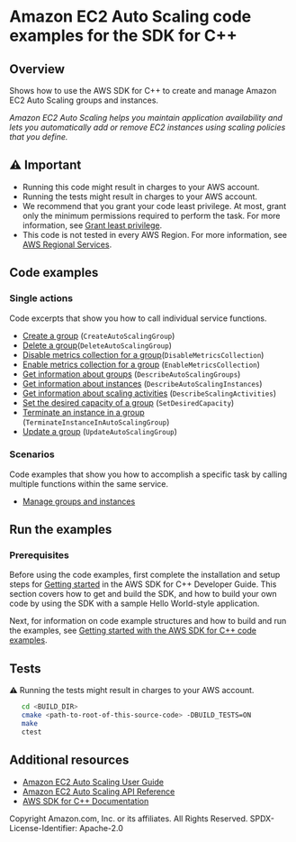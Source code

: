 #  Amazon EC2 Auto Scaling code examples for the SDK for C++

## Overview
Shows how to use the AWS SDK for C++ to create and manage Amazon EC2 Auto Scaling groups and instances.

*Amazon EC2 Auto Scaling helps you maintain application availability and lets you automatically add or remove EC2 instances using scaling policies that you define.*

## ⚠️ Important

* Running this code might result in charges to your AWS account. 
* Running the tests might result in charges to your AWS account.
* We recommend that you grant your code least privilege. At most, grant only the minimum permissions required to perform the task. For more information, see [Grant least privilege](https://docs.aws.amazon.com/IAM/latest/UserGuide/best-practices.html#grant-least-privilege). 
* This code is not tested in every AWS Region. For more information, see [AWS Regional Services](https://aws.amazon.com/about-aws/global-infrastructure/regional-product-services).

## Code examples

### Single actions

Code excerpts that show you how to call individual service functions.

* [Create a group](groups_and_instances_scenario.cpp) 
  (`CreateAutoScalingGroup`)
* [Delete a group](groups_and_instances_scenario.cpp)(`DeleteAutoScalingGroup`)
* [Disable metrics collection for a group](groups_and_instances_scenario.cpp)(`DisableMetricsCollection`)
* [Enable metrics collection for a group](groups_and_instances_scenario.cpp) 
  (`EnableMetricsCollection`)
* [Get information about groups](groups_and_instances_scenario.cpp) 
  (`DescribeAutoScalingGroups`)
* [Get information about instances](groups_and_instances_scenario.cpp) 
  (`DescribeAutoScalingInstances`)
* [Get information about scaling activities](groups_and_instances_scenario.cpp) (`DescribeScalingActivities`)
* [Set the desired capacity of a group](groups_and_instances_scenario.cpp) 
  (`SetDesiredCapacity`)
* [Terminate an instance in a group](groups_and_instances_scenario.cpp) 
  (`TerminateInstanceInAutoScalingGroup`)
* [Update a group](groups_and_instances_scenario.cpp) (`UpdateAutoScalingGroup`)
### Scenarios

Code examples that show you how to accomplish a specific task by calling multiple functions within the same service.

* [Manage groups and instances](groups_and_instances_scenario.cpp)

## Run the examples

### Prerequisites
Before using the code examples, first complete the installation and setup steps
for [Getting started](https://docs.aws.amazon.com/sdk-for-cpp/v1/developer-guide/getting-started.html) in the AWS SDK for
C++ Developer Guide.
This section covers how to get and build the SDK, and how to build your own code by using the SDK with a sample Hello World-style application.

Next, for information on code example structures and how to build and run the examples, see [Getting started with the AWS SDK for C++ code examples](https://docs.aws.amazon.com/sdk-for-cpp/v1/developer-guide/getting-started-code-examples.html).

## Tests
⚠️ Running the tests might result in charges to your AWS account.

```sh
   cd <BUILD_DIR>
   cmake <path-to-root-of-this-source-code> -DBUILD_TESTS=ON
   make
   ctest 
```   

## Additional resources
* [Amazon EC2 Auto Scaling User Guide](https://docs.aws.amazon.com/autoscaling/ec2/userguide/what-is-amazon-ec2-auto-scaling.html)
* [Amazon EC2 Auto Scaling API Reference](https://docs.aws.amazon.com/autoscaling/ec2/APIReference)
* [AWS SDK for C++ Documentation](https://docs.aws.amazon.com/sdk-for-cpp/index.html)


Copyright Amazon.com, Inc. or its affiliates. All Rights Reserved. SPDX-License-Identifier: Apache-2.0
